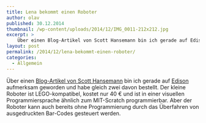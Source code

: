 ```yaml
---
title: Lena bekommt einen Roboter
author: olav
published: 30.12.2014
thumbnail: /wp-content/uploads/2014/12/IMG_0011-212x212.jpg
excerpt: >
    Über einen Blog-Artikel von Scott Hansemann bin ich gerade auf Edison aufmerksam geworden und habe gleich zwei davon bestellt. Der kleine Roboter ist LEGO-kompatibel, kostet nur 40 € und ist in einer visuellen Programmiersprache ähnlich zum MIT-Scratch programmierbar. Aber der Roboter kann auch bereits ohne Programmierung durch das Überfahren von ausgedruckten Bar-Codes gesteuert werden.
layout: post
permalink: /2014/12/lena-bekommt-einen-roboter/
categories:
  - Allgemein
---
```

Über einen [Blog-Artikel von Scott Hansemann][1] bin ich gerade auf [Edison][2] aufmerksam geworden und habe gleich zwei davon bestellt. Der kleine Roboter ist LEGO-kompatibel, kostet nur 40 € und ist in einer visuellen Programmiersprache ähnlich zum MIT-Scratch programmierbar. Aber der Roboter kann auch bereits ohne Programmierung durch das Überfahren von ausgedruckten Bar-Codes gesteuert werden.

 [1]: http://www.hanselman.com/blog/GettingStartedWithRobotsForKidsAndChildrenInSTEMThisHolidaySeason.aspx
 [2]: http://meetedison.com/

